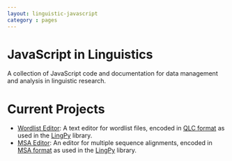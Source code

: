 ```yaml
---
layout: linguistic-javascript
category : pages
---
```


# JavaScript in Linguistics

A collection of JavaScript code and documentation for data management and analysis in linguistic research.

# Current Projects

* [Wordlist Editor](https://cdn.rawgit.com/digitallinguists/linguistic-javascript/master/wordlist/wordlist.html): A text editor for wordlist files, encoded in [QLC format](http://lingpy.org/tutorial/lingpy.basic.wordlist.html) as used in the [LingPy](http://lingpy.org) library.
* [MSA Editor](https://cdn.rawgit.com/digitallinguists/linguistic-javascript/master/msa/msa.html): An editor for multiple sequence alignments, encoded in [MSA format](http://lingpy.org/tutorial/formats.html#multiple-alignments-msq-and-msa) as used in the [LingPy](http://lingpy.org) library.
